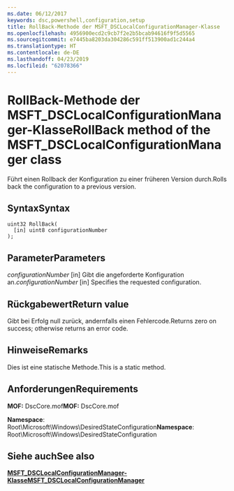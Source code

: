 ```yaml
---
ms.date: 06/12/2017
keywords: dsc,powershell,configuration,setup
title: RollBack-Methode der MSFT_DSCLocalConfigurationManager-Klasse
ms.openlocfilehash: 4956900ecd2c9cb7f2e2b5bcab94616f9f5d5565
ms.sourcegitcommit: e7445ba8203da304286c591ff513900ad1c244a4
ms.translationtype: HT
ms.contentlocale: de-DE
ms.lasthandoff: 04/23/2019
ms.locfileid: "62078366"
---
```

# <a name="rollback-method-of-the-msftdsclocalconfigurationmanager-class"></a><span data-ttu-id="e88ab-103">RollBack-Methode der MSFT_DSCLocalConfigurationManager-Klasse</span><span class="sxs-lookup"><span data-stu-id="e88ab-103">RollBack method of the MSFT_DSCLocalConfigurationManager class</span></span>

<span data-ttu-id="e88ab-104">Führt einen Rollback der Konfiguration zu einer früheren Version durch.</span><span class="sxs-lookup"><span data-stu-id="e88ab-104">Rolls back the configuration to a previous version.</span></span>

## <a name="syntax"></a><span data-ttu-id="e88ab-105">Syntax</span><span class="sxs-lookup"><span data-stu-id="e88ab-105">Syntax</span></span>

```mof
uint32 RollBack(
  [in] uint8 configurationNumber
);
```

## <a name="parameters"></a><span data-ttu-id="e88ab-106">Parameter</span><span class="sxs-lookup"><span data-stu-id="e88ab-106">Parameters</span></span>

<span data-ttu-id="e88ab-107">*configurationNumber* \[in\] Gibt die angeforderte Konfiguration an.</span><span class="sxs-lookup"><span data-stu-id="e88ab-107">*configurationNumber* \[in\] Specifies the requested configuration.</span></span>

## <a name="return-value"></a><span data-ttu-id="e88ab-108">Rückgabewert</span><span class="sxs-lookup"><span data-stu-id="e88ab-108">Return value</span></span>

<span data-ttu-id="e88ab-109">Gibt bei Erfolg null zurück, andernfalls einen Fehlercode.</span><span class="sxs-lookup"><span data-stu-id="e88ab-109">Returns zero on success; otherwise returns an error code.</span></span>

## <a name="remarks"></a><span data-ttu-id="e88ab-110">Hinweise</span><span class="sxs-lookup"><span data-stu-id="e88ab-110">Remarks</span></span>

<span data-ttu-id="e88ab-111">Dies ist eine statische Methode.</span><span class="sxs-lookup"><span data-stu-id="e88ab-111">This is a static method.</span></span>

## <a name="requirements"></a><span data-ttu-id="e88ab-112">Anforderungen</span><span class="sxs-lookup"><span data-stu-id="e88ab-112">Requirements</span></span>

<span data-ttu-id="e88ab-113">**MOF:** DscCore.mof</span><span class="sxs-lookup"><span data-stu-id="e88ab-113">**MOF:** DscCore.mof</span></span>

<span data-ttu-id="e88ab-114">**Namespace**: Root\Microsoft\Windows\DesiredStateConfiguration</span><span class="sxs-lookup"><span data-stu-id="e88ab-114">**Namespace**: Root\Microsoft\Windows\DesiredStateConfiguration</span></span>

## <a name="see-also"></a><span data-ttu-id="e88ab-115">Siehe auch</span><span class="sxs-lookup"><span data-stu-id="e88ab-115">See also</span></span>

[<span data-ttu-id="e88ab-116">**MSFT_DSCLocalConfigurationManager-Klasse**</span><span class="sxs-lookup"><span data-stu-id="e88ab-116">**MSFT_DSCLocalConfigurationManager**</span></span>](msft-dsclocalconfigurationmanager.md)